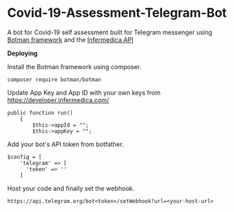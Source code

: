 # Covid-19-Assessment-Telegram-Bot
A bot for Covid-19 self assessment built for Telegram messenger using [Botman framework](https://github.com/botman/botman) and the [Infermedica API](https://developer.infermedica.com/)

**Deploying**

Install the Botman framework using composer.
```
composer require botman/botman
```
Update App Key and App ID with your own keys from https://developer.infermedica.com/

```
public function run()
    {
    	$this->appId = "";
    	$this->appKey = "";
```
Add your bot's API token from botfather. 

```
$config = [
    'telegram' => [
      'token' => ''
    ]
```
Host your code and finally set the webhook.

```
https://api.telegram.org/bot<token>/setWebhook?url=<your-host-url>
